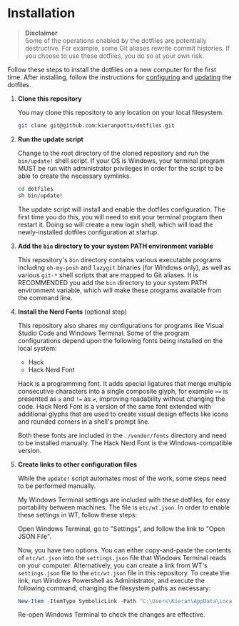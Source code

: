 # Installation

> **Disclaimer** \
> Some of the operations enabled by the dotfiles are potentially destructive. For example, some Git aliases rewrite commit histories. If you choose to use these dotfiles, you do so at your own risk.

Follow these steps to install the dotfiles on a new computer for the first time. After installing, follow the instructions for [configuring](configuring.md) and [updating](updating.md) the dotfiles.

1.  **Clone this repository**

    You may clone this repository to any location on your local filesystem.

    ```sh
    git clone git@github.com:kieranpotts/dotfiles.git
    ```

2.  **Run the update script**

    Change to the root directory of the cloned repository and run the `bin/update!` shell script. If your OS is Windows, your terminal program  MUST be run with administrator privileges in order for the script to be able to create the necessary symlinks.

    ```sh
    cd dotfiles
    sh bin/update!
    ```

    The update script will install and enable the dotfiles configuration. The first time you do this, you will need to exit your terminal program then restart it. Doing so will create a new login shell, which will load the newly-installed dotfiles configuration at startup.

3.  **Add the `bin` directory to your system PATH environment variable**

    This repository's `bin` directory contains various executable programs including `oh-my-posh` and `lazygit` binaries (for Windows only), as well as various `git-*` shell scripts that are mapped to Git aliases. It is RECOMMENDED you add the `bin` directory to your system PATH environment variable, which will make these programs available from the command line.

4.  **Install the Nerd Fonts** (optional step)

    This repository also shares my configurations for programs like Visual Studio Code and Windows Terminal. Some of the program configurations depend upon the following fonts being installed on the local system:

    - Hack
    - Hack Nerd Font

    Hack is a programming font. It adds special ligatures that merge multiple consecutive characters into a single composite glyph, for example `>=` is presented as `≥` and `!=` as `≠`, improving readability without changing the code. Hack Nerd Font is a version of the same font extended with additional glyphs that are used to create visual design effects like icons and rounded corners in a shell's prompt line.

    Both these fonts are included in the `./vendor/fonts` directory and need to be installed manually. The Hack Nerd Font is the Windows-compatible version.

5.  **Create links to other configuration files**

    While the `update!` script automates most of the work, some steps need to be performed manually.

    My Windows Terminal settings are included with these dotfiles, for easy portability between machines. The file is `etc/wt.json`. In order to enable these settings in WT, follow these steps:

    Open Windows Terminal, go to "Settings", and follow the link to "Open JSON File".

    Now, you have two options. You can either copy-and-paste the contents of `etc/wt.json` into the `settings.json` file that Windows Terminal reads on your computer. Alternatively, you can create a link from WT's `settings.json` file to the `etc/wt.json` file in this repository. To create the link, run Windows Powershell as Administrator, and execute the following command, changing the filesystem paths as necessary:

    ```powershell
    New-Item -ItemType SymbolicLink -Path "C:\Users\Kieran\AppData\Local\Packages\Microsoft.WindowsTerminal_[hash]\LocalState\settings.json" -Target "C:\path\to\dotfiles\etc\wt.json" -Force
    ```

    Re-open Windows Terminal to check the changes are effective.
